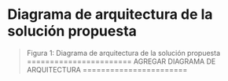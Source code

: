 # Diagrama de arquitectura de la solución propuesta

> Figura 1: Diagrama de arquitectura de la solución propuesta
> ======================= AGREGAR DIAGRAMA DE ARQUITECTURA =======================
